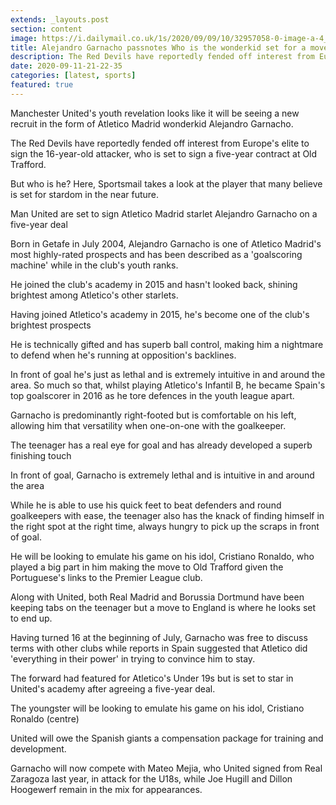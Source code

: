 ```yaml
---
extends: _layouts.post
section: content
image: https://i.dailymail.co.uk/1s/2020/09/09/10/32957058-0-image-a-4_1599644920788.jpg 
title: Alejandro Garnacho passnotes Who is the wonderkid set for a move to Manchester United? 
description: The Red Devils have reportedly fended off interest from Europes elite to sign the 16-year-old attacker, who is set to sign a five-year contract at Old Trafford. 
date: 2020-09-11-21-22-35 
categories: [latest, sports] 
featured: true 
--- 
```

Manchester United's youth revelation looks like it will be seeing a new recruit in the form of Atletico Madrid wonderkid Alejandro Garnacho.

The Red Devils have reportedly fended off interest from Europe's elite to sign the 16-year-old attacker, who is set to sign a five-year contract at Old Trafford.

But who is he? Here, Sportsmail takes a look at the player that many believe is set for stardom in the near future.

Man United are set to sign Atletico Madrid starlet Alejandro Garnacho on a five-year deal

Born in Getafe in July 2004, Alejandro Garnacho is one of Atletico Madrid's most highly-rated prospects and has been described as a 'goalscoring machine' while in the club's youth ranks.

He joined the club's academy in 2015 and hasn't looked back, shining brightest among Atletico's other starlets.

Having joined Atletico's academy in 2015, he's become one of the club's brightest prospects

He is technically gifted and has superb ball control, making him a nightmare to defend when he's running at opposition's backlines.

In front of goal he's just as lethal and is extremely intuitive in and around the area. So much so that, whilst playing Atletico's Infantil B, he became Spain's top goalscorer in 2016 as he tore defences in the youth league apart.

Garnacho is predominantly right-footed but is comfortable on his left, allowing him that versatility when one-on-one with the goalkeeper.

The teenager has a real eye for goal and has already developed a superb finishing touch

In front of goal, Garnacho is extremely lethal and is intuitive in and around the area

While he is able to use his quick feet to beat defenders and round goalkeepers with ease, the teenager also has the knack of finding himself in the right spot at the right time, always hungry to pick up the scraps in front of goal. 

He will be looking to emulate his game on his idol, Cristiano Ronaldo, who played a big part in him making the move to Old Trafford given the Portuguese's links to the Premier League club.

Along with United, both Real Madrid and Borussia Dortmund have been keeping tabs on the teenager but a move to England is where he looks set to end up.

Having turned 16 at the beginning of July, Garnacho was free to discuss terms with other clubs while reports in Spain suggested that Atletico did 'everything in their power' in trying to convince him to stay.

The forward had featured for Atletico's Under 19s but is set to star in United's academy after agreeing a five-year deal.

The youngster will be looking to emulate his game on his idol, Cristiano Ronaldo (centre)

United will owe the Spanish giants a compensation package for training and development.

Garnacho will now compete with Mateo Mejia, who United signed from Real Zaragoza last year, in attack for the U18s, while Joe Hugill and Dillon Hoogewerf remain in the mix for appearances.

